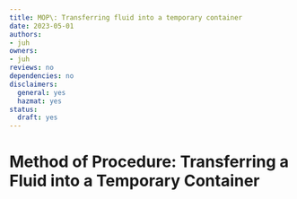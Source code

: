 ```yaml
---
title: MOP\: Transferring fluid into a temporary container
date: 2023-05-01
authors:
- juh
owners:
- juh
reviews: no
dependencies: no
disclaimers:
  general: yes
  hazmat: yes
status:
  draft: yes
---
```


# Method of Procedure: Transferring a Fluid into a Temporary Container